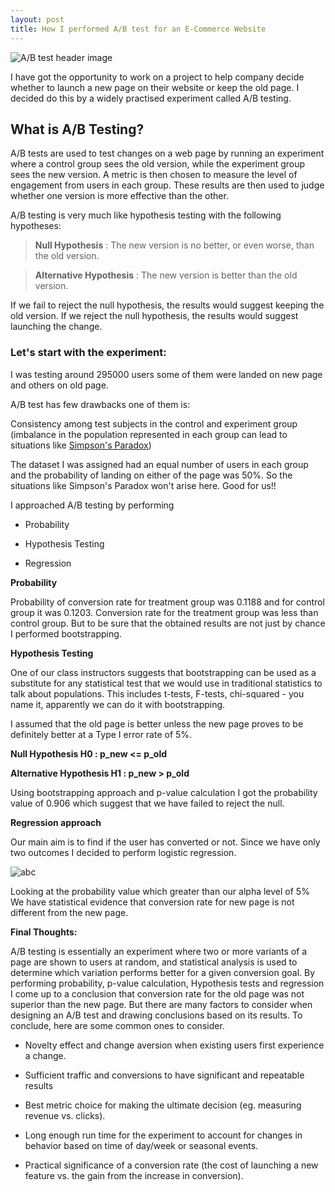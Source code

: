 ```yaml
---
layout: post
title: How I performed A/B test for an E-Commerce Website
---
```


![A/B test header image](https://image.ibb.co/ih95Az/startup_593327_1920.jpg)

I have got the opportunity to work on a project to help company decide whether to launch a new page on their website or keep the old page. I decided do this by a widely practised experiment called A/B testing.

## What is A/B Testing?

A/B tests are used to test changes on a web page by running an experiment where a control group sees the old version, while the experiment group sees the new version. A metric is then chosen to measure the level of engagement from users in each group. These results are then used to judge whether one version is more effective than the other. 

A/B testing is very much like hypothesis testing with the following hypotheses:

> **Null Hypothesis** : The new version is no better, or even worse, than the old version.

> **Alternative Hypothesis** : The new version is better than the old version.

If we fail to reject the null hypothesis, the results would suggest keeping the old version. If we reject the null hypothesis, 
the results would suggest launching the change.

### Let's start with the experiment:

I was testing around 295000 users some of them were landed on new page and others on old page.

A/B test has few drawbacks one of them is:

Consistency among test subjects in the control and experiment group (imbalance in the population represented in each group can lead 
to situations like [Simpson's Paradox](https://en.wikipedia.org/wiki/Simpson%27s_paradox))

The dataset I was assigned had an equal number of users in each group and the probability of landing on either of the page was 50%. So the situations like Simpson's Paradox won't arise here. Good for us!!

I approached A/B testing by performing
 
- Probability

- Hypothesis Testing

- Regression

**Probability**

Probability of conversion rate for treatment group was 0.1188 and for control group it was 0.1203. Conversion rate for the treatment group was less than control group. But to be sure that the obtained results are not just by chance I performed bootstrapping.

**Hypothesis Testing**

One of our class instructors suggests that bootstrapping can be used as a substitute for any statistical test that we would use in
traditional statistics to talk about populations. This includes t-tests, F-tests, chi-squared - you name it, apparently we can do it 
with bootstrapping.

I assumed that the old page is better unless the new page proves to be definitely better at a Type I error rate of 5%.

**Null Hypothesis H0 : p_new <= p_old**

**Alternative Hypothesis H1 : p_new > p_old**

Using bootstrapping approach and p-value calculation I got the probability value of 0.906 which suggest that we have failed to 
reject the null.

**Regression approach**

Our main aim is to find if the user has converted or not. Since we have only two outcomes I decided to perform logistic regression.

![abc](https://image.ibb.co/intCOK/logistic_reg.png)

Looking at the probability value which greater than our alpha level of 5% We have statistical evidence that conversion rate for new page is not different from the new page.

**Final Thoughts:**

A/B testing is essentially an experiment where two or more variants of a page are shown to users at random, and statistical analysis is used to determine which variation performs better for a given conversion goal. By performing probability, p-value calculation, Hypothesis tests and regression I come up to a conclusion that conversion rate for the old page was not superior than the new page.
But there are many factors to consider when designing an A/B test and drawing conclusions based on its results. To conclude, here are some common ones to consider.
 
- Novelty effect and change aversion when existing users first experience a change.

- Sufficient traffic and conversions to have significant and repeatable results

- Best metric choice for making the ultimate decision (eg. measuring revenue vs. clicks).

- Long enough run time for the experiment to account for changes in behavior based on time of day/week or seasonal events.

- Practical significance of a conversion rate (the cost of launching a new feature vs. the gain from the increase in conversion).




